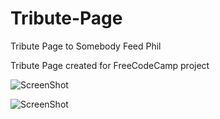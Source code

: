 # Tribute-Page
 Tribute Page to Somebody Feed Phil

Tribute Page created for FreeCodeCamp project 

![ScreenShot](/screenshots/desktop.png)

![ScreenShot](/screenshots/mobile.png)
